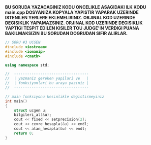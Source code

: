 **BU SORUDA YAZACAGINIZ KODU ONCELIKLE ASAGIDAKI ILK KODU __main.cpp__ DOSYANIZA KOPYALA YAPISTIR YAPARAK UZERINDE ISTENILEN YERLERE EKLEMELISINIZ. ORJINAL KOD UZERINDE DEGISIKLIK YAPAMAZSINIZ. ORJINAL KOD UZERINDE DEGISIKLIK YAPTIGI TESPIT EDILEN KISILER TOU JUDGE'IN VERDIGI PUANA BAKILMAKSIZIN BU SORUDAN DOGRUDAN SIFIR ALIRLAR.**  

```cpp
// SORU #3 UCGEN
#include <iostream>
#include <iomanip>
#include <cmath>

using namespace std;

//  ----------------------------------
//  | yazmaniz gereken yapilari ve   |
//  | fonksiyonlari bu araya yaziniz |
//  ----------------------------------

// main fonksiyonu kesinlikle degistirmeyiniz
int main()
{
    struct ucgen u;
    bilgileri_al(&u);
    cout << fixed << setprecision(2);
    cout << cevre_hesapla(&u) << endl;
    cout << alan_hesapla(&u) << endl;
    return 0;
}
```